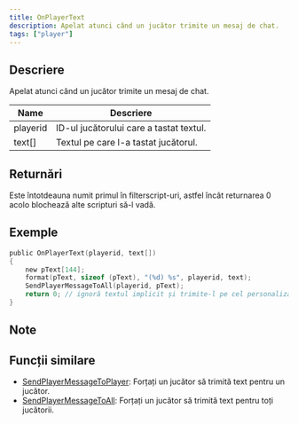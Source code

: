 ```yaml
---
title: OnPlayerText
description: Apelat atunci când un jucător trimite un mesaj de chat.
tags: ["player"]
---
```


## Descriere

Apelat atunci când un jucător trimite un mesaj de chat.

| Name     | Descriere                                |
| -------- | ---------------------------------------- |
| playerid | ID-ul jucătorului care a tastat textul.  |
| text[]   | Textul pe care l-a tastat jucătorul.     |

## Returnări

Este întotdeauna numit primul în filterscript-uri, astfel încât returnarea 0 acolo blochează alte scripturi să-l vadă.

## Exemple

```c
public OnPlayerText(playerid, text[])
{
    new pText[144];
    format(pText, sizeof (pText), "(%d) %s", playerid, text);
    SendPlayerMessageToAll(playerid, pText);
    return 0; // ignoră textul implicit și trimite-l pe cel personalizat
}
```

## Note

<TipNPCCallbacks />

## Funcții similare

- [SendPlayerMessageToPlayer](../functions/SendPlayerMessageToPlayer): Forțați un jucător să trimită text pentru un jucător.
- [SendPlayerMessageToAll](../functions/SendPlayerMessageToAll): Forțați un jucător să trimită text pentru toți jucătorii.